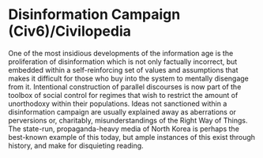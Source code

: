 # Disinformation Campaign (Civ6)/Civilopedia

One of the most insidious developments of the information age is the proliferation of disinformation which is not only factually incorrect, but embedded within a self-reinforcing set of values and assumptions that makes it difficult for those who buy into the system to mentally disengage from it. Intentional construction of parallel discourses is now part of the toolbox of social control for regimes that wish to restrict the amount of unorthodoxy within their populations. Ideas not sanctioned within a disinformation campaign are usually explained away as aberrations or perversions or, charitably, misunderstandings of the Right Way of Things. The state-run, propaganda-heavy media of North Korea is perhaps the best-known example of this today, but ample instances of this exist through history, and make for disquieting reading.